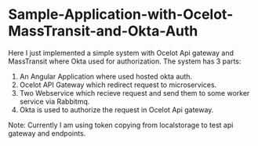 # Sample-Application-with-Ocelot-MassTransit-and-Okta-Auth

Here I just implemented a simple system with Ocelot Api gateway and MassTransit where Okta used for authorization.
The system has 3 parts:

1. An Angular Application where used hosted okta auth.
2. Ocelot API Gateway which redirect request to microservices.
3. Two Webservice which recieve request and send them to some worker service via Rabbitmq.
4. Okta is used to authorize the request in Ocelot Api gateway.  

Note: Currently I am using token copying from localstorage to test api gateway and endpoints. 
